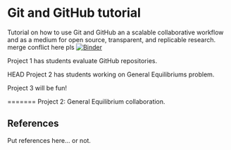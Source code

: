 # Git and GitHub tutorial

Tutorial on how to use Git and GitHub an a scalable collaborative workflow and as a medium for open source, transparent, and replicable research.
merge conflict here pls
[![Binder](https://mybinder.org/badge_logo.svg)](https://mybinder.org/v2/gh/nyupredocs/githubtutorial/master)

Project 1 has students evaluate GitHub repositories.

HEAD
Project 2 has students working on General Equilibriums problem.

Project 3 will be fun!

=======
Project 2: General Equilibrium collaboration.

## References
Put references here... or not.
